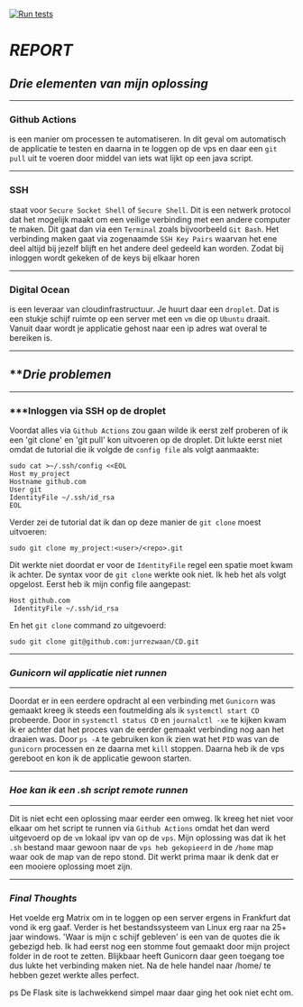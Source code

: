 [![Run tests](https://github.com/jurrezwaan/CD/actions/workflows/run_deploy.yml/badge.svg)](https://github.com/jurrezwaan/CD/actions/workflows/run_deploy.yml)

# ***REPORT***

## ***Drie elementen van mijn oplossing***
---
### **Github Actions** 
is een manier om processen te automatiseren. In dit geval om automatisch de applicatie te testen en daarna in te loggen op de vps en daar een `git pull` uit te voeren door middel van iets wat lijkt op een java script.

---

### **SSH** 
staat voor `Secure Socket Shell` of `Secure Shell`. Dit is een netwerk protocol dat het mogelijk maakt om een veilige verbinding met een andere computer te maken. Dit gaat dan via een `Terminal` zoals bijvoorbeeld `Git Bash`. Het verbinding maken gaat via zogenaamde `SSH Key Pairs` waarvan het ene deel altijd bij jezelf blijft en het andere deel gedeeld kan worden. Zodat bij inloggen wordt gekeken of de keys bij elkaar horen

---

### **Digital Ocean** 
is een leveraar van cloudinfrastructuur. Je huurt daar een `droplet`. Dat is een stukje schijf ruimte op een server met een `vm` die op `Ubuntu` draait. Vanuit daar wordt je applicatie gehost naar een ip adres wat overal te bereiken is.

---

## ***Drie problemen*

---

### ***Inloggen via SSH op de droplet
Voordat alles via `Github Actions` zou gaan wilde ik eerst zelf proberen of ik een 'git clone' en 'git pull' kon uitvoeren op de droplet. Dit lukte eerst niet omdat de tutorial die ik volgde de `config file` als volgt aanmaakte: 
``` 
sudo cat >~/.ssh/config <<EOL
Host my_project
Hostname github.com
User git
IdentityFile ~/.ssh/id_rsa
EOL
```
Verder zei de tutorial dat ik dan op deze manier de `git clone` moest uitvoeren:
```
sudo git clone my_project:<user>/<repo>.git
```
Dit werkte niet doordat er voor de `IdentityFile` regel een spatie moet kwam ik achter. De syntax voor de `git clone` werkte ook niet. Ik heb het als volgt opgelost. Eerst heb ik mijn config file aangepast:
```
Host github.com
 IdentityFile ~/.ssh/id_rsa
```
En het `git clone` command zo uitgevoerd:
```
sudo git clone git@github.com:jurrezwaan/CD.git
```

---

### ***Gunicorn wil applicatie niet runnen***
---
Doordat er in een eerdere opdracht al een verbinding met `Gunicorn` was gemaakt kreeg ik steeds een foutmelding als ik `systemctl start CD` probeerde. Door in `systemctl status CD` en `journalctl -xe` te kijken kwam ik er achter dat het proces van de eerder gemaakt verbinding nog aan het draaien was. Door `ps -A` te gebruiken kon ik zien wat het `PID` was van de `gunicorn` processen en ze daarna met `kill` stoppen. Daarna heb ik de vps gereboot en kon ik de applicatie gewoon starten.

---
### ***Hoe kan ik een .sh script remote runnen***
---
Dit is niet echt een oplossing maar eerder een omweg. Ik kreeg het niet voor elkaar om het script te runnen via `Github Actions` omdat het dan werd uitgevoerd op de `vm` lokaal ipv van op de `vps`. Mijn oplossing was dat ik het `.sh` bestand maar gewoon naar de `vps heb gekopieerd` in de `/home` map waar ook de map van de repo stond. Dit werkt prima maar ik denk dat er een mooiere oplossing moet zijn.

---

### ***Final Thoughts***
Het voelde erg Matrix om in te loggen op een server ergens in Frankfurt dat vond ik erg gaaf. Verder is het bestandssysteem van Linux erg raar na 25+ jaar windows. 'Waar is mijn c schijf gebleven' is een van de quotes die ik gebezigd heb. Ik had eerst nog een stomme fout gemaakt door mijn project folder in de root te zetten. Blijkbaar heeft Gunicorn daar geen toegang toe dus lukte het verbinding maken niet. Na de hele handel naar /home/ te hebben gezet werkte alles perfect. 

ps
De Flask site is lachwekkend simpel maar daar ging het ook niet echt om.